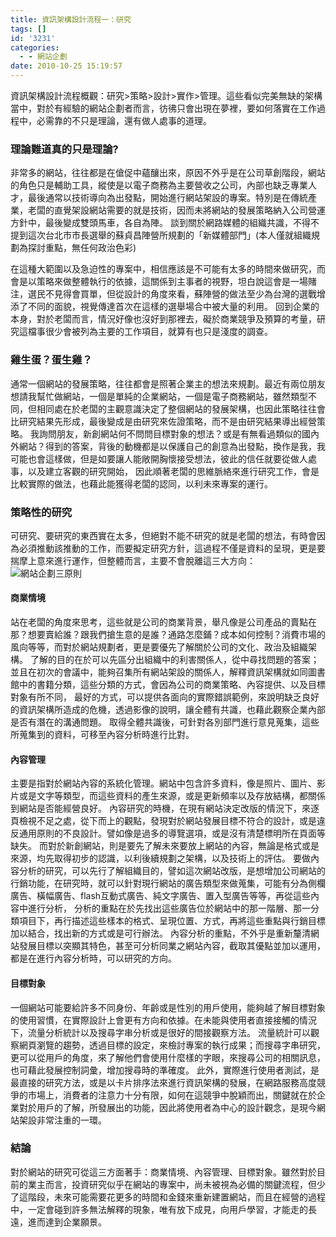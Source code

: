 ```yaml
---
title: 資訊架構設計流程一：研究
tags: []
id: '3231'
categories:
  - - 網站企劃
date: 2010-10-25 15:19:57
---
```


資訊架構設計流程概觀：研究>策略>設計>實作>管理。這些看似完美無缺的架構當中，對於有經驗的網站企劃者而言，彷彿只會出現在夢裡，要如何落實在工作過程中，必需靠的不只是理論，還有做人處事的道理。

### 理論難道真的只是理論?

非常多的網站，往往都是在傖促中蘊釀出來，原因不外乎是在公司草創階段，網站的角色只是輔助工具，縱使是以電子商務為主要營收之公司，內部也缺乏專業人才，最後通常以技術導向為出發點，開始進行網站架設的專案。特別是在傳統產業，老闆的直覺架設網站需要的就是技術，因而未將網站的發展策略納入公司營運方針中，最後變成雙頭馬車，各自為陣。 談到關於網路媒體的組織共識，不得不提到這次台北市市長選舉的蘇貞昌陣營所規劃的「新媒體部門」(本人僅就組織規劃為探討重點，無任何政治色彩)
<!-- more -->
在這種大範圍以及急迫性的專案中，相信應該是不可能有太多的時間來做研究，而會是以策略來做整體執行的依據，這關係到主事者的視野，坦白說這會是一場賭注，選民不見得會買單，但從設計的角度來看，蘇陣營的做法至少為台灣的選戰增添了不同的面貌，視覺傳達首次在這樣的選舉場合中被大量的利用。 回到企業的本身，對於老闆而言，情況好像也沒好到那裡去，礙於商業競爭及預算的考量，研究這檔事很少會被列為主要的工作項目，就算有也只是淺度的調查。

### 雞生蛋？蛋生雞？

通常一個網站的發展策略，往往都會是照著企業主的想法來規劃。最近有兩位朋友想請我幫忙做網站，一個是單純的企業網站，一個是電子商務網站，雖然類型不同，但相同處在於老闆的主觀意識決定了整個網站的發展架構，也因此策略往往會比研究結果先形成，最後變成是由研究來佐證策略，而不是由研究結果導出經營策略。 我詢問朋友，新創網站何不問問目標對象的想法？或是有無看過類似的國內外網站？得到的答案，背後的動機都是以保護自己的創意為出發點，換作是我，我可能也會這樣做，但是如要讓人能敞開胸懷接受想法，彼此的信任就要從做人處事，以及建立客觀的研究開始， 因此順著老闆的思維脈絡來進行研究工作，會是比較實際的做法，也藉此能獲得老闆的認同，以利未來專案的運行。

### 策略性的研究

可研究、要研究的東西實在太多，但絕對不能不研究的就是老闆的想法，有時會因為必須推動該推動的工作，而要擬定研究方針，這過程不僅是資料的呈現，更是要揣摩上意來進行運作，但整體而言，主要不會脫離這三大方向： ![網站企劃三原則](https://oberonlai.blog/wp-content/uploads/2010/10/021.jpg)

#### 商業情境

站在老闆的角度來思考，這些就是公司的商業背景，舉凡像是公司產品的賣點在那？想要賣給誰？跟我們搶生意的是誰？通路怎麼鋪？成本如何控制？消費市場的風向等等，而對於網站規劃者，更是要優先了解關於公司的文化、政治及組織架構。 了解的目的在於可以先區分出組織中的利害關係人，從中尋找問題的答案；並且在初次的會議中，能夠召集所有網站架設的關係人，解釋資訊架構就如同圖書館中的書籍分類，這些分類的方式，會因為公司的商業策略、內容提供、以及目標對象有所不同， 最好的方式，可以提供各面向的實際錯誤範例，來說明缺乏良好的資訊架構所造成的危機，透過影像的說明，讓全體有共識，也藉此觀察企業內部是否有潛在的溝通問題。 取得全體共識後，可針對各別部門進行意見蒐集，這些所蒐集到的資料，可移至內容分析時進行比對。

#### 內容管理

主要是指對於網站內容的系統化管理。網站中包含許多資料，像是照片、圖片、影片或是文字等類型，而這些資料的產生來源，或是更新頻率以及存放結構，都關係到網站是否能經營良好。 內容研究的時機，在現有網站決定改版的情況下，來逐頁檢視不足之處，從下而上的觀點，發現對於網站發展目標不符合的設計，或是違反通用原則的不良設計。譬如像是過多的導覽選項，或是沒有清楚標明所在頁面等缺失。 而對於新創網站，則是要先了解未來要放上網站的內容，無論是格式或是來源，均先取得初步的認識，以利後續規劃之架構，以及技術上的評估。 要做內容分析的研究，可以先行了解組織目的，譬如這次網站改版，是想增加公司網站的行銷功能，在研究時，就可以針對現行網站的廣告類型來做蒐集，可能有分為側欄廣告、橫幅廣告、flash互動式廣告、純文字廣告、置入型廣告等等，再從這些內容中進行分析， 分析的重點在於先找出這些廣告位於網站中的那一階層、那一分類項目下，再行描述這些樣本的格式、呈現位置、方式，再將這些重點與行銷目標加以結合，找出新的方式或是可行辦法。 內容分析的重點，不外乎是重新釐清網站發展目標以突顯其特色，甚至可分析同業之網站內容，截取其優點並加以運用，都是在進行內容分析時，可以研究的方向。

#### 目標對象

一個網站可能要給許多不同身份、年齡或是性別的用戶使用，能夠越了解目標對象的使用習慣，在實際設計上會更有方向和依據。在未能與使用者直接接觸的情況下，流量分析統計以及搜尋字串分析或是很好的間接觀察方法。 流量統計可以觀察網頁瀏覽的趨勢，透過目標的設定，來檢討專案的執行成果；而搜尋字串研究，更可以從用戶的角度，來了解他們會使用什麼樣的字眼，來搜尋公司的相關訊息，也可藉此發展控制詞彙，增加搜尋時的準確度。 此外，實際進行使用者測試，是最直接的研究方法，或是以卡片排序法來進行資訊架構的發展，在網路服務高度競爭的市場上，消費者的注意力十分有限，如何在這競爭中脫穎而出，關鍵就在於企業對於用戶的了解，所發展出的功能，因此將使用者為中心的設計觀念，是現今網站架設非常注重的一環。

### 結論

對於網站的研究可從這三方面著手：商業情境、內容管理、目標對象。雖然對於目前的業主而言，投資研究似乎在網站的專案中，尚未被視為必備的關鍵流程，但少了這階段，未來可能需要花更多的時間和金錢來重新建置網站，而且在經營的過程中，一定會碰到許多無法解釋的現象，唯有放下成見，向用戶學習，才能走的長遠，進而達到企業願景。